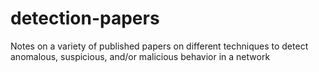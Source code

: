 # detection-papers
Notes on a variety of published papers on different techniques to detect anomalous, suspicious, and/or malicious behavior in a network

